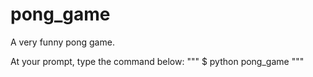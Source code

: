 # pong_game
A very funny pong game.

At your prompt, type the command below:
"""
$ python pong_game
"""